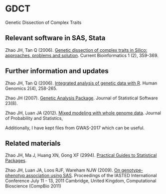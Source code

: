 # GDCT

Genetic Dissection of Complex Traits

## Relevant software in SAS, Stata

Zhao JH, Tan Q (2006). [Genetic dissection of complex traits in Silico: approaches, problems and solution](https://jinghuazhao.github.io/paper/cbio06.pdf). Current Bioinformatics 1 (2), 359-369.

## Further information and updates

Zhao JH, Tan Q (2006). [Integrated analysis of genetic data with R](https://www.ncbi.nlm.nih.gov/pmc/articles/PMC3525150/pdf/1479-7364-2-4-258.pdf). Human Genomics 2(4), 258-265.

Zhao JH (2007). [Genetic Analysis Package](https://www.jstatsoft.org/article/view/v023i08). Journal of Statistical Software 23(8).

Zhao JH, Luan JA (2012). [Mixed modeling with whole genome data](http://www.hindawi.com/journals/jps/2012/485174/). Journal of Probability and Statistics, 

Additionally, I have kept files from GWAS-2017 which can be useful.

## Related materials

Zhao JH, Ma J, Huang XN, Gong XF (2994). [Practical Guides to Statistical Packages](doc/pgsp.pdf).

Zhao JH, Luan JA, Loos RJF, Wareham NJW (2009). [On genotype-phenotyp association using SAS](doc/742-040.pdf). Proceedings of the IASTED International Conference July 11 - 13, 2011 Cambridge, United Kingdom, Computational Bioscience (CompBio 2011)
